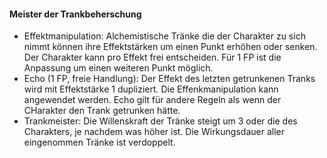 #### Meister der Trankbeherschung

* Effektmanipulation: Alchemistische Tränke die der Charakter zu sich nimmt können ihre Effektstärken um einen Punkt
erhöhen oder senken. Der Charakter kann pro Effekt frei entscheiden. Für 1 FP ist die Anpassung um einen weiteren
Punkt möglich.
* Echo (1 FP, freie Handlung): Der Effekt des letzten getrunkenen Tranks wird mit Effektstärke 1 dupliziert. Die
Effenkmanipulation kann angewendet werden. Echo gilt für andere Regeln als wenn der CHarakter den Trank getrunken
hätte.
* Trankmeister: Die Willenskraft der Tränke steigt um 3 oder die des Charakters, je nachdem was höher ist.
Die Wirkungsdauer aller eingenommen Tränke ist verdoppelt.
